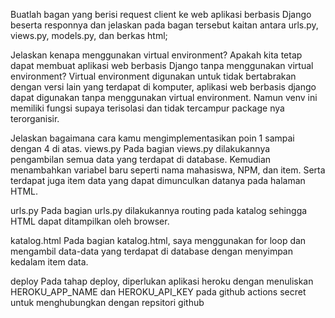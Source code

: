 Buatlah bagan yang berisi request client ke web aplikasi berbasis Django beserta responnya dan jelaskan pada bagan tersebut kaitan antara urls.py, views.py, models.py, dan berkas html;

Jelaskan kenapa menggunakan virtual environment? Apakah kita tetap dapat membuat aplikasi web berbasis Django tanpa menggunakan virtual environment?
Virtual environment digunakan untuk tidak bertabrakan dengan versi lain yang terdapat di komputer, aplikasi web berbasis django dapat digunakan tanpa menggunakan virtual environment. Namun venv ini memiliki fungsi supaya terisolasi dan tidak tercampur package nya terorganisir.


Jelaskan bagaimana cara kamu mengimplementasikan poin 1 sampai dengan 4 di atas.
views.py
Pada bagian views.py dilakukannya pengambilan semua data yang terdapat di database. Kemudian menambahkan variabel baru seperti nama mahasiswa, NPM, dan item. Serta terdapat juga item data yang dapat dimunculkan datanya pada halaman HTML.

urls.py
Pada bagian urls.py dilakukannya routing pada katalog sehingga HTML dapat ditampilkan oleh browser.

katalog.html
Pada bagian katalog.html, saya menggunakan for loop dan mengambil data-data yang terdapat di database dengan menyimpan kedalam item data.

deploy
Pada tahap deploy, diperlukan aplikasi heroku dengan menuliskan HEROKU_APP_NAME dan HEROKU_API_KEY pada github actions secret untuk menghubungkan dengan repsitori github

